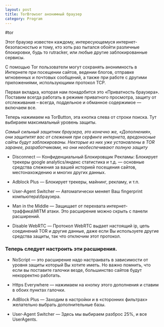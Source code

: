 ```yaml
---
layout: post
title: TorBrowser анонимный браузер
category: Program
---
```


#tor

Этот браузер известен каждому, интересующемуся интернет-безопасностью и тому, кто хоть раз пытался обойти различные блокировки, будь то rutracker, или любые другие заблокированные сервисы.

С помощью Tor пользователи могут сохранять анонимность в Интернете при посещении сайтов, ведении блогов, отправке мгновенных и почтовых сообщений, а также при работе с другими приложениями, использующими протокол TCP.

Первая вкладка, которая нам понадобится это «Приватность браузера». Поставим всегда работать в режиме приватного просмотра, защиту от отслеживания – всегда, поддельное и обманное содержимое — включаем все.

Теперь нажимаем на TorButton, эта кнопка слева от строки поиска. Тут выбираем максимальный уровень защиты.

*Самый сильный защитник браузера, это конечно же, «Дополнения», они защититят вас от слежения при серфинге интернета, вредоносные сайты будут заблокированы. Некторые из них уже установлены в TOR заранее, разработчиками, но они необеспечивают полную защиту*

- Disconnect — Конфиденциальный Блокировщик Рекламы: Блокирует трекеры google analytics/яндекс статистика и т.д. — основные средства слежения за вашей историей посещения сайтов, местонахождению и многих других данных.

- Adblock Plus — Блокирует трекеры, майнинг, рекламу, и т.п.

- User-Agent Switcher — Автоматически меняет Ваш fingerprint компьютера\браузера.

- Man in the Middle — Защищает от перехвата интернет-траффика\MITM атаки. Это расширение можно скрыть с панели расширений.

- Disable WebRTC — Протокол WebRTC выдает настоящий ip, цепь соединений TOR и другие данные, даже если Вы используете другие средства защиты, так что отключим этот протокол.

### Теперь следует настроить эти расширения.

- NoScript — это расширение надо настраивать в зависимости от уровня защиты который Вы хотите иметь. Но важно помнить, что если вы поставите галочки везде, большинство сайтов будут некорректно работать.

- Https Everywhere — нажимаем на кнопку этого дополнения и ставим в обоих пунктах галочки.

- AdBlock Plus — Заходим в настройки и в «сторонних фильтрах» желательно выбрать дополнительные базы.

- User-Agent Switcher — Здесь мы выбираем разброс 25%, и все UserAgents.